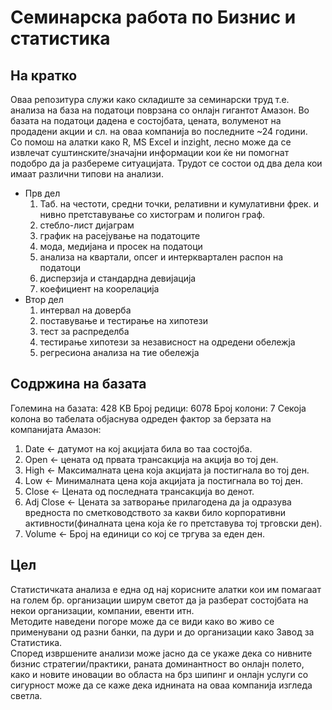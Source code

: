 # Семинарска работа по Бизнис и статистика

## На кратко
Оваа репозитура служи како складиште за семинарски труд т.е. анализа на база на податоци поврзана со онлајн гигантот Амазон. Во базата на податоци дадена е состојбата, цената, волуменот на продадени акции и сл. на оваа компанија во последните ~24 години.  
Со помош на алатки како R, MS Excel и inzight, лесно може да се извлечат суштинските/значајни информации кои ќе ни помогнат подобро да ја разбереме ситуацијата. Трудот се состои од два дела кои имаат различни типови на анализи.
* Прв дел
    1. Таб. на честоти, средни точки, релативни и кумулативни фрек. и нивно претставување со хистограм и полигон граф.
    2. стебло-лист дијаграм
    3. график на расејување на податоците
    4. мода, медијана и просек на податоци
    5. анализа на квартали, опсег и интерквартален распон на податоци
    6. дисперзија и стандардна девијација
    7. коефициент на коорелација
* Втор дел
    1. интервал на доверба
    2. поставување и тестирање на хипотези
    3. тест за распределба
    4. тестирање хипотези за независност на одредени обележја
    5. регресиона анализа на тие обележја

## Содржина на базата
Големина на базата: 428 KB
Број редици: 6078
Број колони: 7
Секоја колона во табелата објаснува одреден фактор за берзата на компанијата Амазон:
1. Date <- датумот на кој акцијата била во таа состојба.
2. Open <- цената од првата трансакција на акција во тој ден.
3. High <- Максималната цена која акцијата ја постигнала во тој ден.
4. Low <- Минималната цена која акцијата ја постигнала во тој ден.
5. Close <- Цената од последната трансакција во денот.
6. Adj Close <- Цената за затворање прилагодена да ја одразува вредноста по сметководството за какви било корпоративни активности(финалната цена која ќе го претставува тој трговски ден).
7. Volume <- Број на единици со кој се тргува за еден ден.

## Цел
Статистичката анализа е една од нај корисните алатки кои им помагаат на голем бр. организации ширум светот да ја разберат состојбата на некои организации, компании, евенти итн.  
Методите наведени погоре може да се види како во живо се применувани од разни банки, па дури и до организации како Завод за Статистика.  
Според извршените анализи може јасно да се укаже дека со нивните бизнис стратегии/практики, раната доминантност во онлајн полето, како и новите иновации во областа на брз шипинг и онлајн услуги со сигурност може да се каже дека иднината на оваа компанија изгледа светла.


